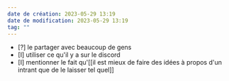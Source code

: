 ```yaml
---
date de création: 2023-05-29 13:19
date de modification: 2023-05-29 13:19
tag: ""
---
```

- [?] le partager avec beaucoup de gens
- [I] utiliser ce qu'il y a sur le discord 
- [I] mentionner le fait qu'[[il est mieux de faire des idées à propos d'un intrant que de le laisser tel quel]]